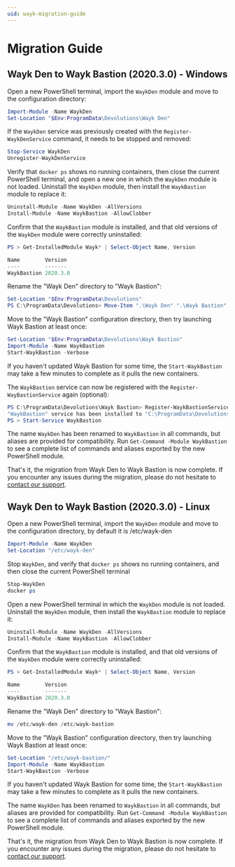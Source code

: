 ```yaml
---
uid: wayk-migration-guide
---
```


# Migration Guide

## Wayk Den to Wayk Bastion (2020.3.0) - Windows

Open a new PowerShell terminal, import the `WaykDen` module and move to the configuration directory:

```powershell
Import-Module -Name WaykDen
Set-Location "$Env:ProgramData\Devolutions\Wayk Den"
```

If the `WaykDen` service was previously created with the `Register-WaykDenService` command, it needs to be stopped and removed:

```powershell
Stop-Service WaykDen
Unregister-WaykDenService
```

Verify that `docker ps` shows no running containers, then close the current PowerShell terminal, and open a new one in which the `WaykDen` module is not loaded. Uninstall the `WaykDen` module, then install the `WaykBastion` module to replace it:

```powershell
Uninstall-Module -Name WaykDen -AllVersions
Install-Module -Name WaykBastion -AllowClobber
```

Confirm that the `WaykBastion` module is installed, and that old versions of the `WaykDen` module were correctly uninstalled:

```powershell
PS > Get-InstalledModule Wayk* | Select-Object Name, Version

Name        Version
----        -------
WaykBastion 2020.3.0
```

Rename the "Wayk Den" directory to "Wayk Bastion":

```powershell
Set-Location "$Env:ProgramData\Devolutions"
PS C:\ProgramData\Devolutions> Move-Item ".\Wayk Den" ".\Wayk Bastion"
```

Move to the "Wayk Bastion" configuration directory, then try launching Wayk Bastion at least once:

```powershell
Set-Location "$Env:ProgramData\Devolutions\Wayk Bastion"
Import-Module -Name WaykBastion
Start-WaykBastion -Verbose
```

If you haven't updated Wayk Bastion for some time, the `Start-WaykBastion` may take a few minutes to complete as it pulls the new containers.

The `WaykBastion` service can now be registered with the `Register-WayBastionService` again (optional):

```powershell
PS C:\ProgramData\Devolutions\Wayk Bastion> Register-WaykBastionService
"WaykBastion" service has been installed to "C:\ProgramData\Devolutions\Wayk Bastion"
PS > Start-Service WaykBastion
```
The name `WaykDen` has been renamed to `WaykBastion` in all commands, but aliases are provided for compatibility. Run `Get-Command -Module WaykBastion` to see a complete list of commands and aliases exported by the new PowerShell module.

That's it, the migration from Wayk Den to Wayk Bastion is now complete. If you encounter any issues during the migration, please do not hesitate to [contact our support](https://devolutions.net/support).

## Wayk Den to Wayk Bastion (2020.3.0) - Linux

Open a new PowerShell terminal, import the `WaykDen` module and move to the configuration directory, by default it is /etc/wayk-den

```powershell
Import-Module -Name WaykDen
Set-Location "/etc/wayk-den"
```

Stop `WaykDen`, and verify that `docker ps` shows no running containers, and then close the current PowerShell terminal

```powershell
Stop-WaykDen
docker ps
```

Open a new PowerShell terminal in which the `WaykDen` module is not loaded. Uninstall the `WaykDen` module, then install the `WaykBastion` module to replace it:

```powershell
Uninstall-Module -Name WaykDen -AllVersions
Install-Module -Name WaykBastion -AllowClobber
```

Confirm that the `WaykBastion` module is installed, and that old versions of the `WaykDen` module were correctly uninstalled:

```powershell
PS > Get-InstalledModule Wayk* | Select-Object Name, Version

Name        Version
----        -------
WaykBastion 2020.3.0
```

Rename the "Wayk Den" directory to "Wayk Bastion":

```powershell
mv /etc/wayk-den /etc/wayk-bastion
```

Move to the "Wayk Bastion" configuration directory, then try launching Wayk Bastion at least once:

```powershell
Set-Location "/etc/wayk-bastion/"
Import-Module -Name WaykBastion
Start-WaykBastion -Verbose
```

If you haven't updated Wayk Bastion for some time, the `Start-WaykBastion` may take a few minutes to complete as it pulls the new containers.

The name `WaykDen` has been renamed to `WaykBastion` in all commands, but aliases are provided for compatibility. Run `Get-Command -Module WaykBastion` to see a complete list of commands and aliases exported by the new PowerShell module.

That's it, the migration from Wayk Den to Wayk Bastion is now complete. If you encounter any issues during the migration, please do not hesitate to [contact our support](https://devolutions.net/support).

